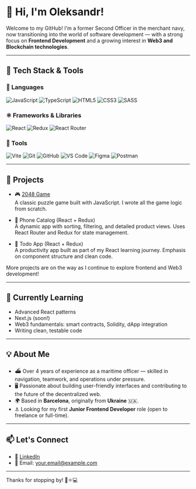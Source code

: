 # 👋 Hi, I'm Oleksandr!

Welcome to my GitHub! I'm a former Second Officer in the merchant navy, now transitioning into the world of software development — with a strong focus on **Frontend Development** and a growing interest in **Web3 and Blockchain technologies**.

---

## 🔧 Tech Stack & Tools

### 🚀 Languages
![JavaScript](https://img.shields.io/badge/JavaScript-F7DF1E?style=flat&logo=javascript&logoColor=black)
![TypeScript](https://img.shields.io/badge/TypeScript-3178C6?style=flat&logo=typescript&logoColor=white)
![HTML5](https://img.shields.io/badge/HTML5-E34F26?style=flat&logo=html5&logoColor=white)
![CSS3](https://img.shields.io/badge/CSS3-1572B6?style=flat&logo=css3&logoColor=white)
![SASS](https://img.shields.io/badge/SASS-CC6699?style=flat&logo=sass&logoColor=white)

### ⚛️ Frameworks & Libraries
![React](https://img.shields.io/badge/React-20232A?style=flat&logo=react&logoColor=61DAFB)
![Redux](https://img.shields.io/badge/Redux-764ABC?style=flat&logo=redux&logoColor=white)
![React Router](https://img.shields.io/badge/React_Router-CA4245?style=flat&logo=react-router&logoColor=white)

### 🧰 Tools
![Vite](https://img.shields.io/badge/Vite-646CFF?style=flat&logo=vite&logoColor=white)
![Git](https://img.shields.io/badge/Git-F05032?style=flat&logo=git&logoColor=white)
![GitHub](https://img.shields.io/badge/GitHub-181717?style=flat&logo=github&logoColor=white)
![VS Code](https://img.shields.io/badge/VS_Code-007ACC?style=flat&logo=visual-studio-code&logoColor=white)
![Figma](https://img.shields.io/badge/Figma-F24E1E?style=flat&logo=figma&logoColor=white)
![Postman](https://img.shields.io/badge/Postman-FF6C37?style=flat&logo=postman&logoColor=white)

---

## 💼 Projects

- 🎮 [2048 Game](https://github.com/Bronex25/2048-game)  
  A classic puzzle game built with JavaScript. I wrote all the game logic from scratch.

- 📱 Phone Catalog (React + Redux)  
  A dynamic app with sorting, filtering, and detailed product views. Uses React Router and Redux for state management.

- 🧩 Todo App (React + Redux)  
  A productivity app built as part of my React learning journey. Emphasis on component structure and clean code.

More projects are on the way as I continue to explore frontend and Web3 development!

---

## 🌱 Currently Learning
- Advanced React patterns
- Next.js (soon!)
- Web3 fundamentals: smart contracts, Solidity, dApp integration
- Writing clean, testable code

---

## 💡 About Me
- ⛴️ Over 4 years of experience as a maritime officer — skilled in navigation, teamwork, and operations under pressure.
- 🖥️ Passionate about building user-friendly interfaces and contributing to the future of the decentralized web.
- 🌍 Based in **Barcelona**, originally from **Ukraine** 🇺🇦.
- ⚓ Looking for my first **Junior Frontend Developer** role (open to freelance or full-time).

---

## 📫 Let's Connect
- 🔗 [LinkedIn](https://www.linkedin.com/in/your-profile)
- 💌 Email: your.email@example.com

---

Thanks for stopping by! 🌊⚛️💻  
